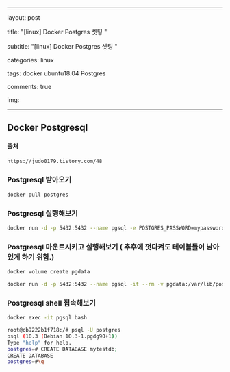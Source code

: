 
---
layout: post

title:  "[linux] Docker Postgres 셋팅  "

subtitle:   "[linux] Docker Postgres 셋팅 "

categories: linux

tags: docker ubuntu18.04 Postgres

comments: true

img: 


---




## Docker Postgresql 

#### 출처
```html
https://judo0179.tistory.com/48

```

### Postgresql 받아오기 
```sh
docker pull postgres
```

### Postgresql 실행해보기
```sh
docker run -d -p 5432:5432 --name pgsql -e POSTGRES_PASSWORD=mypassword postgres
```

### Postgresql 마운트시키고 실행해보기 ( 추후에 껏다켜도 테이블들이 남아있게 하기 위함.)
```sh
docker volume create pgdata

docker run -d -p 5432:5432 --name pgsql -it --rm -v pgdata:/var/lib/postgresql/data -e POSTGRES_PASSWORD=mypassword postgres
```



### Postgresql shell 접속해보기 
```sh
docker exec -it pgsql bash

root@cb9222b1f718:/# psql -U postgres
psql (10.3 (Debian 10.3-1.pgdg90+1))
Type "help" for help.
postgres=# CREATE DATABASE mytestdb;
CREATE DATABASE
postgres=#\q

```


